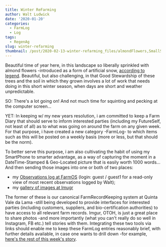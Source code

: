 ```yaml
---
title: Winter ReFarming
author: Walt Ludwick
date: '2020-01-20'
categories:
  - FarmLog
  - Log
tags:
  - RegenAg
slug: winter-refarming
thumbnail: /post/2020-02-13-winter-refarming_files/almondFlowers,SmallSquare.jpeg
---
```


Beautiful time of year here, in this landscape so liberally sprinkled with almond flowers -introduced as a form of artificial snow, [according to legend](https://portuguesecooking.wordpress.com/2017/12/18/legend-of-the-almond-tree-blossom/).  Beautiful, but also challenging, in that Good Stewardship of these trees and the soil in which they grown involves a lot of work that needs doing in this short winter season, when days are short and weather unpredictable.

SO: There's a lot going on!  And not much time for squinting and pecking at the computer screen...

YET: In keeping w/ my new years resolution, i am committed to keep a Farm Diary that should serve to inform interested parties (including my FutureSelf, not least of all) as to what was going on around the farm on any given week.  For that purpose, i have created a new category -FarmLog- to which items such as this will be posted on a weekly basis (more or less, but that should be the norm).

To better serve this purpose, i am also cultivating the habit of using my SmartPhone to smarter advantage, as a way of capturing the moment in a DateTime-Stamped & Geo-Located picture that is easily worth 1000 words... And then sending those images into one or both of two places:

- my [Observations log at FarmOS](https://vdl.farmos.net/farm/logs/observations?name=&field_farm_log_owner_target_id%5B%5D=3&date_filter%5Bvalue%5D%5Bmonth%5D=&date_filter%5Bvalue%5D%5Bday%5D=&date_filter%5Bvalue%5D%5Byear%5D=&date_filter_1%5Bvalue%5D%5Bmonth%5D=&date_filter_1%5Bvalue%5D%5Bday%5D=&date_filter_1%5Bvalue%5D%5Byear%5D=&done=All&sort_by=timestamp&sort_order=DESC&items_per_page=50) (login: guest / guest1 for a read-only view of most recent observations logged by Walt);
- my [gallery of images at Imugr](https://imgur.com/user/ludwa6)

The former of these is our canonical FarmRecordKeeping system at Quinta Vale da Lama -still being developed to provide interfaces for interested parties (including customers, suppliers, and bio-certification authorities) to have access to all relevant farm records.  Imgur, OTOH, is just a great place to share photos -and more importantly (what you can't really do so well in Instagram, FB etc.) tell stories with them.  Integrating these two tools via links should enable me to keep these FarmLog entries reasonably brief, with further details available, in case one wants to drill down -for example, [here's the rest of this week's story](https://imgur.com/a/WFL42Fo).

